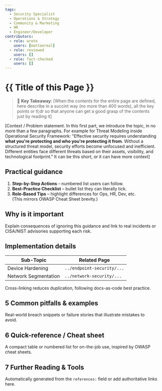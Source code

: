 ```yaml
---
tags:
  - Security Specialist
  - Operations & Strategy
  - Community & Marketing
  - HR
  - Engineer/Developer
contributors:
  - role: wrote
    users: [mattaereal]
  - role: reviewed
    users: []
  - role: fact-checked
    users: []
---
```


# {{ Title of this Page }}


> 🔑 **Key Takeaway**: [When the contents for the entire page are defined, here describe in a succint way (no more than 400 words), all the key points or tl;dr so that anyone can get a good grasp of the contents just by reading it]

[Context / Problem statement. In this first part, we introduce the topic, in no more than a few paragraphs. For example for Threat Modeling inside Operational Security Framework: "Effective security requires understanding **what you're protecting and who you're protecting it from**. Without a structured threat model, security efforts become unfocused and inefficient. Different entities face different threats based on their assets, visibility, and technological footprint." It can be this short, or it can have more context]


## Practical guidance

1. **Step-by-Step Actions** – numbered list users can follow.  
2. **Best-Practice Checklist** – bullet list they can literally tick.  
3. **Role-Based Tips** – highlight differences for Ops, HR, Dev, etc.  
(This mirrors OWASP Cheat Sheet brevity.)

## Why is it important

Explain consequences of ignoring this guidance and link to real incidents or CISA/NIST advisories supporting each risk.

## Implementation details

| Sub-Topic | Related Page |
|-----------|--------------|
| Device Hardening | `../endpoint-security/...` |
| Network Segmentation | `../network-security/...` |

Cross-linking reduces duplication, following docs-as-code best practice.

## 5  Common pitfalls & examples

Real-world breach snippets or failure stories that illustrate mistakes to avoid.  <!-- :contentReference[oaicite:6]{index=6} -->

## 6  Quick-reference / Cheat sheet

A compact table or numbered list for on-the-job use, inspired by OWASP cheat sheets.  <!-- :contentReference[oaicite:7]{index=7} -->

## 7  Further Reading & Tools

Automatically generated from the `references:` field or add authoritative links here.

<!--
CITATION SOURCES
turn0search0  Jekyll front-matter basics – validates YAML metadata structure.  
turn0search2  NIST practice guides use an executive-summary section.  
turn0search3  CISA report templates also open with Executive Summary.  
turn0search4  OWASP Cheat Sheet series shows concise prescriptive guidance.  
turn0search5  Kubernetes style guide recommends short sections & headings.  
turn0search6  Google developer style guide echoes those principles.  
turn0search7  Version-history tables are a best practice for change control.  
turn0search8  Jekyll step-by-step docs reinforce YAML front-matter placement.  
turn0search11 CISA advisories supply risk context references.  
turn0search12 OWASP Cheat Sheet project cited for quick-reference idea.  
turn0search13 Kubernetes “page content types” shows cross-linking strategy.  
turn0search10 NIST CSF overview underpins risk-management rationale.
-->